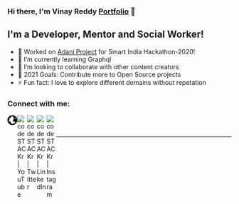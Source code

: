 ### Hi there, I'm Vinay Reddy [Portfolio][website] 👋

## I'm a Developer, Mentor and Social Worker!

- 🔭 Worked on [Adani Project][website] for Smart India Hackathon-2020!
- 🌱 I’m currently learning Graphql
- 👯 I’m looking to collaborate with other content creators
- 🥅 2021 Goals: Contribute more to Open Source projects
- ⚡ Fun fact: I love to explore different domains without repetation


### Connect with me:

[<img align="left" alt="Website" width="22px" src="https://raw.githubusercontent.com/iconic/open-iconic/master/svg/globe.svg" />][website]
[<img align="left" alt="codeSTACKr | YouTube" width="22px" src="https://cdn.jsdelivr.net/npm/simple-icons@v3/icons/youtube.svg" />][youtube]
[<img align="left" alt="codeSTACKr | Twitter" width="22px" src="https://cdn.jsdelivr.net/npm/simple-icons@v3/icons/twitter.svg" />][twitter]
[<img align="left" alt="codeSTACKr | LinkedIn" width="22px" src="https://cdn.jsdelivr.net/npm/simple-icons@v3/icons/linkedin.svg" />][linkedin]
[<img align="left" alt="codeSTACKr | Instagram" width="22px" src="https://cdn.jsdelivr.net/npm/simple-icons@v3/icons/instagram.svg" />][instagram]

<br />

<br />

----

[website]: https://vinayreddy8579.wixsite.com/resume
[twitter]: https://twitter.com/vinayreddy8579
[youtube]: https://www.youtube.com/channel/UCPVjJCB1qOoEu4946nDqbWw/videos?view_as=subscriber
[instagram]: https://www.instagram.com/vinay_kandula/
[linkedin]: https://www.linkedin.com/in/vinayreddy8579/


